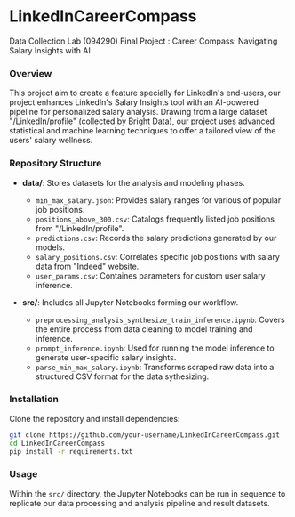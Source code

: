 # LinkedInCareerCompass
Data Collection Lab (094290) Final Project : Career Compass: Navigating Salary Insights with AI

### Overview
This project aim to create a feature specially for LinkedIn's end-users, our project enhances LinkedIn's Salary Insights tool with an AI-powered pipeline for personalized salary analysis. Drawing from a large dataset "/LinkedIn/profile" (collected by Bright Data), our project uses advanced statistical and machine learning techniques to offer a tailored view of the users' salary wellness.

### Repository Structure
- **data/**: Stores datasets for the analysis and modeling phases.
  - `min_max_salary.json`: Provides salary ranges for various of popular job positions.
  - `positions_above_300.csv`: Catalogs frequently listed job positions from "/LinkedIn/profile".
  - `predictions.csv`: Records the salary predictions generated by our models.
  - `salary_positions.csv`: Correlates specific job positions with salary data from "Indeed" website.
  - `user_params.csv`: Containes parameters for custom user salary inference.

- **src/**: Includes all Jupyter Notebooks forming our workflow.
  - `preprocessing_analysis_synthesize_train_inference.ipynb`: Covers the entire process from data cleaning to model training and inference.
  - `prompt_inference.ipynb`: Used for running the model inference to generate user-specific salary insights.
  - `parse_min_max_salary.ipynb`: Transforms scraped raw data into a structured CSV format for the data sythesizing.

### Installation
Clone the repository and install dependencies:
```bash
git clone https://github.com/your-username/LinkedInCareerCompass.git
cd LinkedInCareerCompass
pip install -r requirements.txt
```

### Usage
Within the `src/` directory, the Jupyter Notebooks can be run in sequence to replicate our data processing and analysis pipeline and result datasets.
